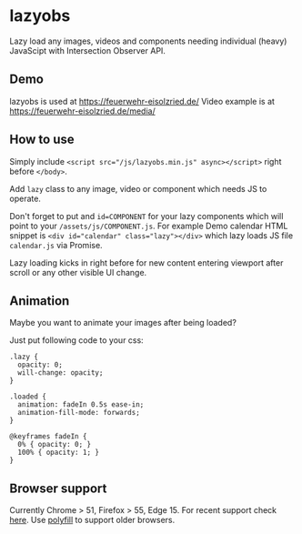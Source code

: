 # lazyobs
Lazy load any images, videos and components needing individual (heavy) JavaScipt with Intersection Observer API.

## Demo
lazyobs is used at https://feuerwehr-eisolzried.de/
Video example is at https://feuerwehr-eisolzried.de/media/

## How to use
Simply include `<script src="/js/lazyobs.min.js" async></script>` right before `</body>`.

Add `lazy` class to any image, video or component which needs JS to operate.

Don't forget to put and `id=COMPONENT` for your lazy components which will point to your `/assets/js/COMPONENT.js`. For example Demo calendar HTML snippet is `<div id="calendar" class="lazy"></div>` which lazy loads JS file `calendar.js` via Promise.

Lazy loading kicks in right before for new content entering viewport after scroll or any other visible UI change.

## Animation
Maybe you want to animate your images after being loaded?

Just put following code to your css:
```
.lazy {
  opacity: 0;
  will-change: opacity;
}

.loaded {
  animation: fadeIn 0.5s ease-in;
  animation-fill-mode: forwards;
}

@keyframes fadeIn {
  0% { opacity: 0; }
  100% { opacity: 1; }
}
```

## Browser support
Currently Chrome > 51, Firefox > 55, Edge 15. For recent support check [here](https://caniuse.com/#search=IntersectionObserver). Use [polyfill](https://github.com/w3c/IntersectionObserver/tree/master/polyfill) to support older browsers.
